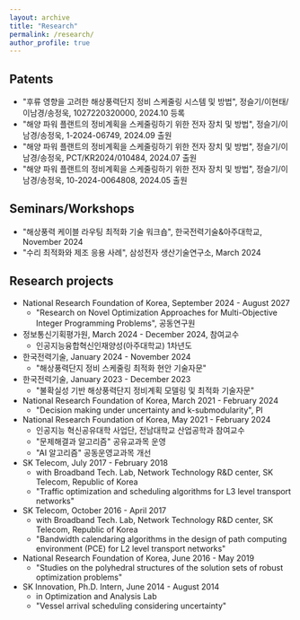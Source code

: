 ```yaml
---
layout: archive
title: "Research"
permalink: /research/
author_profile: true
---
```


## **Patents**
- "후류 영향을 고려한 해상풍력단지 정비 스케줄링 시스템 및 방법", 정슬기/이현태/이남경/송정욱, 1027220320000, 2024.10 등록
- "해양 파워 플랜트의 정비계획을 스케줄링하기 위한 전자 장치 및 방법", 정슬기/이남경/송정욱, 1-2024-06749, 2024.09 출원
- "해양 파워 플랜트의 정비계획을 스케줄링하기 위한 전자 장치 및 방법", 정슬기/이남경/송정욱, PCT/KR2024/010484, 2024.07 출원
- "해양 파워 플랜트의 정비계획을 스케줄링하기 위한 전자 장치 및 방법", 정슬기/이남경/송정욱, 10-2024-0064808, 2024.05 출원

## **Seminars/Workshops**
- "해상풍력 케이블 라우팅 최적화 기술 워크숍", 한국전력기술&아주대학교, November 2024
- "수리 최적화와 제조 응용 사례", 삼성전자 생산기술연구소, March 2024

## **Research projects**
- National Research Foundation of Korea, September 2024 - August 2027
  - "Research on Novel Optimization Approaches for Multi-Objective Integer Programming Problems", 공동연구원
- 정보통신기획평가원, March 2024 - December 2024, 참여교수
  - 인공지능융합혁신인재양성(아주대학교) 1차년도
- 한국전력기술, January 2024 - November 2024
  - "해상풍력단지 정비 스케줄링 최적화 현안 기술자문"  
- 한국전력기술, January 2023 - December 2023
  - "불확실성 기반 해상풍력단지 정비계획 모델링 및 최적화 기술자문"
- National Research Foundation of Korea, March 2021 - February 2024
  - "Decision making under uncertainty and k-submodularity", PI
- National Research Foundation of Korea, May 2021 - February 2024
  - 인공지능 혁신공유대학 사업단, 전남대학교 산업공학과 참여교수
  - "문제해결과 알고리즘" 공유교과목 운영
  - "AI 알고리즘" 공동운영교과목 개선
- SK Telecom, July 2017 - February 2018
  - with Broadband Tech. Lab, Network Technology R&D center, SK Telecom, Republic of Korea
  - "Traffic optimization and scheduling algorithms for L3 level transport networks"
- SK Telecom, October 2016 - April 2017
  - with Broadband Tech. Lab, Network Technology R&D center, SK Telecom, Republic of Korea
  - "Bandwidth calendaring algorithms in the design of path computing environment (PCE) for L2 level transport networks"
- National Research Foundation of Korea, June 2016 - May 2019
  - "Studies on the polyhedral structures of the solution sets of robust optimization problems"
- SK Innovation, Ph.D. Intern, June 2014 - August 2014
  - in Optimization and Analysis Lab
  - "Vessel arrival scheduling considering uncertainty"

